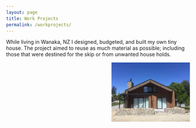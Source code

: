 ```yaml
---
layout: page
title: Work Projects
permalink: /workprojects/
---
```


While living in Wanaka, NZ I designed, budgeted, and built my own tiny house. The project aimed to reuse as much material as possible; including those that were destined for the skip or from unwanted house holds.

<img align="right" src="files/workhouse.jpg" alt="drawing" style="width:215px; padding-left: 5px"/>

